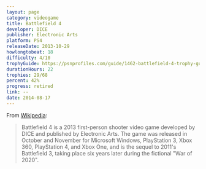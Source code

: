 ```yaml
---
layout: page
category: videogame
title: Battlefield 4
developer: DICE
publisher: Electronic Arts
platform: PS4
releaseDate: 2013-10-29
howlongtobeat: 18
difficulty: 4/10
trophyGuide: https://psnprofiles.com/guide/1462-battlefield-4-trophy-guide
durationHours: 22
trophies: 29/68
percent: 42%
progress: retired
link: --
date: 2014-08-17
---
```


From [Wikipedia](https://en.wikipedia.org/wiki/Battlefield_4):

> Battlefield 4 is a 2013 first-person shooter video game developed by DICE and published by Electronic Arts. The game was released in October and November for Microsoft Windows, PlayStation 3, Xbox 360, PlayStation 4, and Xbox One, and is the sequel to 2011's Battlefield 3, taking place six years later during the fictional "War of 2020".

